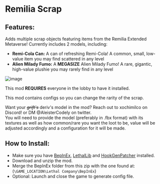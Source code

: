 # Remilia Scrap

## Features:

Adds multiple scrap objects featuring items from the Remilia Extended Metaverse!
Currently includes 2 models, including:

<ul>
    <li><b>Remi-Cola Can:</b> A can of refreshing Remi-Cola! A common, small, low-value item you may find scattered in any level</li>
    <li><b>Alien Milady Fumo:</b> A <b>MEGASIZE</b> Alien Milady Fumo! A rare, gigantic, high-value plushie you may rarely find in any level</li>
</ul>

![image](https://github.com/AleisterCodely/Remiscrap/assets/67978431/6e6cf5c7-c212-4e3d-8209-f30496af6e97)

This mod <b>REQUIRES</b> everyone in the lobby to have it installed.

This mod contains configs so you can change the rarity of the scrap.

Want your <i><s>grift's</s></i> deriv's model in the mod? Reach out to xochimilco on Discord! or DM @AleisterCodely on twitter.<br>
You will need to provide the model (preferably in .fbx format) with its textures as well as how common/rare you want the loot to be, value will be adjusted accordingly and a configuration for it will be made.

## How to Install:

-   Make sure you have [BepInEx](https://thunderstore.io/c/lethal-company/p/BepInEx/BepInExPack/), [LethalLib](https://thunderstore.io/c/lethal-company/p/Evaisa/LethalLib/) and [HookGenPatcher](https://thunderstore.io/c/lethal-company/p/Evaisa/HookGenPatcher/) installed.
-   Download and unzip the mod.
-   Merge the BepInEx folder from this zip with the one found at: (`\GAME_LOCATION\Lethal Company\BepInEx`)
-   Optional: Launch and close the game to generate config file.
